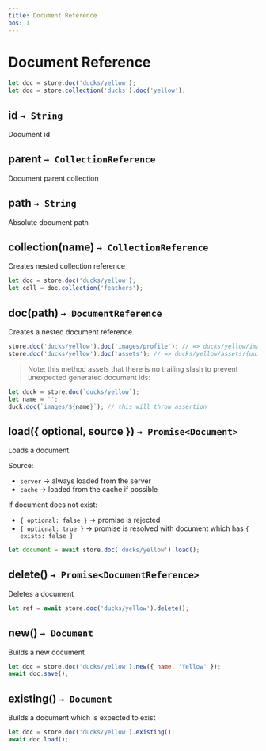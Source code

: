 ```yaml
---
title: Document Reference
pos: 1
---
```


# Document Reference

``` javascript
let doc = store.doc('ducks/yellow');
let doc = store.collection('ducks').doc('yellow');
```


## id `→ String`

Document id


## parent `→ CollectionReference`

Document parent collection


## path `→ String`

Absolute document path


## collection(name) `→ CollectionReference`

Creates nested collection reference

``` javascript
let doc = store.doc('ducks/yellow');
let coll = doc.collection('feathers');
```


## doc(path) `→ DocumentReference`

Creates a nested document reference.

``` javascript
store.doc('ducks/yellow').doc('images/profile'); // => ducks/yellow/images/profile
store.doc('ducks/yellow').doc('assets'); // => ducks/yellow/assets/{uuid}
```

> Note: this method assets that there is no trailing slash to prevent unexpected generated document ids:

``` javascript
let duck = store.doc(`ducks/yellow`);
let name = '';
duck.doc(`images/${name}`); // this will throw assertion
```


## load({ optional, source }) `→ Promise<Document>`

Loads a document.

Source:

* `server` → always loaded from the server
* `cache` → loaded from the cache if possible

If document does not exist:

* `{ optional: false }` → promise is rejected
* `{ optional: true }` → promise is resolved with document which has `{ exists: false }`

``` javascript
let document = await store.doc('ducks/yellow').load();
```


## delete() `→ Promise<DocumentReference>`

Deletes a document

``` javascript
let ref = await store.doc('ducks/yellow').delete();
```


## new() `→ Document`

Builds a new document

``` javascript
let doc = store.doc('ducks/yellow').new({ name: 'Yellow' });
await doc.save();
```


## existing() `→ Document`

Builds a document which is expected to exist

``` javascript
let doc = store.doc('ducks/yellow').existing();
await doc.load();
```
